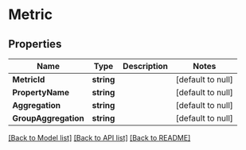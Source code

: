 # Metric

## Properties
Name | Type | Description | Notes
------------ | ------------- | ------------- | -------------
**MetricId** | **string** |  | [default to null]
**PropertyName** | **string** |  | [default to null]
**Aggregation** | **string** |  | [default to null]
**GroupAggregation** | **string** |  | [default to null]

[[Back to Model list]](../README.md#documentation-for-models) [[Back to API list]](../README.md#documentation-for-api-endpoints) [[Back to README]](../README.md)


